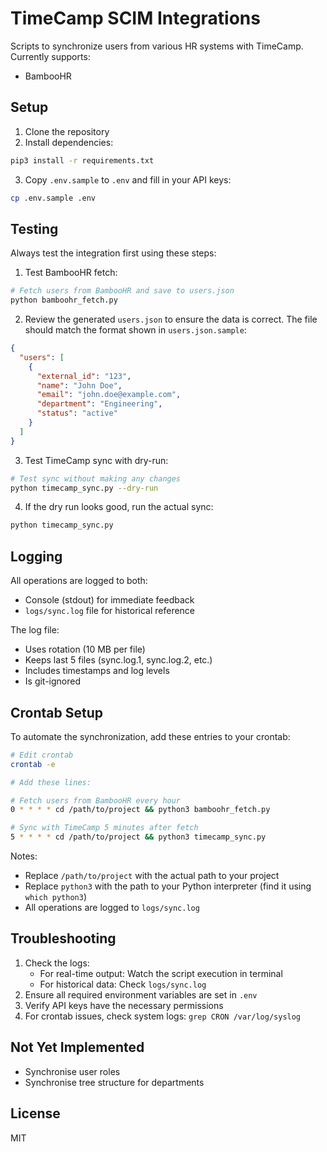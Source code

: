 # TimeCamp SCIM Integrations

Scripts to synchronize users from various HR systems with TimeCamp. Currently supports:
- BambooHR

## Setup

1. Clone the repository
2. Install dependencies:
```bash
pip3 install -r requirements.txt
```
3. Copy `.env.sample` to `.env` and fill in your API keys:
```bash
cp .env.sample .env
```

## Testing

Always test the integration first using these steps:

1. Test BambooHR fetch:
```bash
# Fetch users from BambooHR and save to users.json
python bamboohr_fetch.py
```

2. Review the generated `users.json` to ensure the data is correct. The file should match the format shown in `users.json.sample`:
```json
{
  "users": [
    {
      "external_id": "123",
      "name": "John Doe",
      "email": "john.doe@example.com",
      "department": "Engineering",
      "status": "active"
    }
  ]
}
```

3. Test TimeCamp sync with dry-run:
```bash
# Test sync without making any changes
python timecamp_sync.py --dry-run
```

4. If the dry run looks good, run the actual sync:
```bash
python timecamp_sync.py
```

## Logging

All operations are logged to both:
- Console (stdout) for immediate feedback
- `logs/sync.log` file for historical reference

The log file:
- Uses rotation (10 MB per file)
- Keeps last 5 files (sync.log.1, sync.log.2, etc.)
- Includes timestamps and log levels
- Is git-ignored

## Crontab Setup

To automate the synchronization, add these entries to your crontab:

```bash
# Edit crontab
crontab -e

# Add these lines:

# Fetch users from BambooHR every hour
0 * * * * cd /path/to/project && python3 bamboohr_fetch.py

# Sync with TimeCamp 5 minutes after fetch
5 * * * * cd /path/to/project && python3 timecamp_sync.py
```

Notes:
- Replace `/path/to/project` with the actual path to your project
- Replace `python3` with the path to your Python interpreter (find it using `which python3`)
- All operations are logged to `logs/sync.log`

## Troubleshooting

1. Check the logs:
   - For real-time output: Watch the script execution in terminal
   - For historical data: Check `logs/sync.log`
2. Ensure all required environment variables are set in `.env`
3. Verify API keys have the necessary permissions
4. For crontab issues, check system logs: `grep CRON /var/log/syslog`

## Not Yet Implemented

- Synchronise user roles
- Synchronise tree structure for departments

## License

MIT
